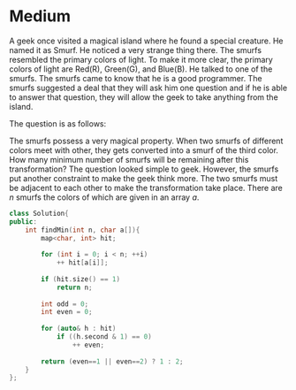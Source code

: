 # Medium

A geek once visited a magical island where he found a special creature. He named it as Smurf. He noticed a very strange thing there. The smurfs resembled the primary colors of light. To make it more clear, the primary colors of light are Red(R), Green(G), and Blue(B). He talked to one of the smurfs. The smurfs came to know that he is a good programmer. The smurfs suggested a deal that they will ask him one question and if he is able to answer that question, they will allow the geek to take anything from the island.

The question is as follows:

The smurfs possess a very magical property. When two smurfs of different colors meet with other, they gets converted into a smurf of the third color. How many minimum number of smurfs will be remaining after this transformation? The question looked simple to geek. However, the smurfs put another constraint to make the geek think more. The two smurfs must be adjacent to each other to make the transformation take place. There are $n$ smurfs the colors of which are given in an array $a$.

```cpp
class Solution{
public:
    int findMin(int n, char a[]){
        map<char, int> hit;
        
        for (int i = 0; i < n; ++i)
            ++ hit[a[i]];
            
        if (hit.size() == 1)
            return n;
            
        int odd = 0;
        int even = 0;
        
        for (auto& h : hit)
            if ((h.second & 1) == 0)
                ++ even;
            
        return (even==1 || even==2) ? 1 : 2;
    }
};
```
